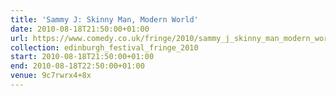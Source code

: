 ```yaml
---
title: 'Sammy J: Skinny Man, Modern World'
date: 2010-08-18T21:50:00+01:00
url: https://www.comedy.co.uk/fringe/2010/sammy_j_skinny_man_modern_world/
collection: edinburgh_festival_fringe_2010
start: 2010-08-18T21:50:00+01:00
end: 2010-08-18T22:50:00+01:00
venue: 9c7rwrx4+8x
---
```


